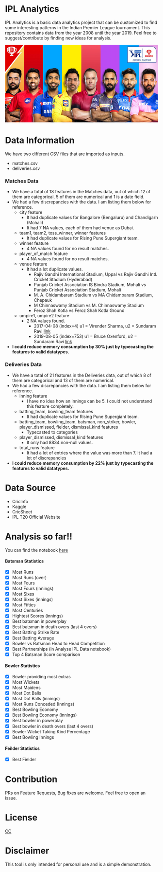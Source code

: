 
# IPL Analytics
IPL Analytics is a basic data analytics project that can be customized to find some interesting patterns in the Indian Premier League tournament. This repository contains data from the year 2008 until the year 2019. Feel free to suggest/contribute by finding new ideas for analysis. 

![IPL Banner](./images/ipl_banner.jpg)


# Data Information 
We have two different CSV files that are imported as inputs. 
- matches.csv
- deliveries.csv

### Matches Data
- We have a total of 18 features in the Matches data, out of which 12 of them are categorical, 5 of them are numerical and 1 is a date field. 
- We had a few discrepancies with the data. I am listing them below for reference. 
	- city feature 
		- It had duplicate values for Bangalore (Bengaluru) and Chandigarh (Mohali)
		- It had 7 NA values, each of them had venue as Dubai. 
	- team1, team2, toss_winner, winner features
		- It had duplicate values for Rising Pune Supergiant team. 
	- winner feature
		- 4 NA values found for no result matches.
	- player_of_match feature
		- 4 NA values found for no result matches.
	- venue feature
		- It had a lot duplicate values.
			- Rajiv Gandhi International Stadium, Uppal vs Rajiv Gandhi Intl. Cricket Stadium (Hyderabad)
            - Punjab Cricket Association IS Bindra Stadium, Mohali vs Punjab Cricket Association Stadium, Mohali
            - M. A. Chidambaram Stadium vs MA Chidambaram Stadium, Chepauk
            - M Chinnaswamy Stadium vs M. Chinnaswamy Stadium
            - Feroz Shah Kotla vs Feroz Shah Kotla Ground
    - umpire1, umpire2 feature 
    	- 2 NA values found. 
    		- 2017-04-08 (index=4) u1 = Virender Sharma, u2 = Sundaram Ravi [link](https://www.espncricinfo.com/series/8048/scorecard/1082595/royal-challengers-bangalore-vs-delhi-daredevils-5th-match-indian-premier-league-2017)
            - 2019-08-05 (index=753) u1 = Bruce Oxenford, u2 = Sundaram Ravi [link](https://www.espncricinfo.com/series/8048/scorecard/1181766/delhi-capitals-vs-sunrisers-hyderabad-eliminator-indian-premier-league-2019)
- **I could reduce memory consumption by 30% just by typecasting the features to valid datatypes.**

### Deliveries Data
- We have a total of 21 features in the Deliveries data, out of which 8 of them are categorical and 13 of them are numerical. 
- We had a few discrepancies with the data. I am listing them below for reference. 
	- inning feature 
		- I have no idea how an innings can be 5. I could not understand this feature completely. 
	- batting_team, bowling_team features
		- It had duplicate values for Rising Pune Supergiant team. 
	- batting_team, bowling_team, batsman, non_striker, bowler, player_dismissed, fielder, dismissal_kind features
		- Typecasted to categories 
	- player_dismissed, dismissal_kind features
		- It only had 8834 non-null values. 
	- total_runs feature
		- It had a lot of entries where the value was more than 7. It had a lot of discrepancies
- **I could reduce memory consumption by 22% just by typecasting the features to valid datatypes.**


# Data Source 
- CricInfo 
- Kaggle
- CricSheet
- IPL T20 Official Website 


# Analysis so far!!

You can find the notebook [here](https://nbviewer.jupyter.org/github/djsbalakrishnan/IPL-Analytics/blob/master/notebooks/IPLAnalytics.ipynb)

#### Batsman Statistics
- [x] Most Runs 
- [x] Most Runs (over)
- [x] Most Fours
- [x] Most Fours (innings)
- [x] Most Sixes
- [x] Most Sixes (innings)
- [x] Most Fifties 
- [x] Most Centuries 
- [x] Hightest Scores (innings)
- [x] Best batsman in powerplay
- [x] Best batsman in death overs (last 4 overs)
- [x] Best Batting Strike Rate
- [x] Best Batting Average
- [x] Bowler vs Batsman Head to Head Competition
- [x] Best Partnerships (in Analyse IPL Data notebook)
- [x] Top 4 Batsman Score comparison 

#### Bowler Statistics
- [x] Bowler providing most extras
- [x] Most Wickets
- [x] Most Maidens
- [x] Most Dot Balls
- [x] Most Dot Balls (innings)
- [x] Most Runs Conceded (Innings)
- [x] Best Bowling Economy 
- [x] Best Bowling Economy (innings)
- [x] Best bowler in powerplay
- [x] Best bowler in death overs (last 4 overs)
- [x] Bowler Wicket Taking Kind Percentage
- [x] Best Bowling Innings

#### Feilder Statistics
- [x] Best Fielder 


# Contribution
PRs on Feature Requests, Bug fixes are welcome. Feel free to open an issue.


# License
[CC](https://creativecommons.org/licenses/by-nc-sa/4.0/)


# Disclaimer
This tool is only intended for personal use and is a simple demonstration. 